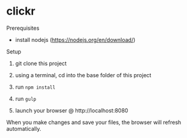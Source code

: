 # clickr

Prerequisites
- install nodejs (https://nodejs.org/en/download/)

Setup
1. git clone this project

1. using a terminal, cd into the base folder of this project

1. run `npm install`

1. run `gulp`

1. launch your browser @ http://localhost:8080

When you make changes and save your files, the browser will refresh automatically.
